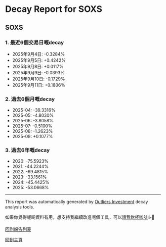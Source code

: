 # Decay Report for SOXS

## SOXS

### 1. 最近6個交易日嘅decay

- 2025年9月4日: -0.3284%
- 2025年9月5日: +0.4242%
- 2025年9月8日: +0.0117%
- 2025年9月9日: -0.0393%
- 2025年9月10日: -0.1729%
- 2025年9月11日: +0.1806%

### 2. 過去6個月嘅decay

- 2025-04: -39.3316%
- 2025-05: -4.8030%
- 2025-06: -3.8058%
- 2025-07: -0.5100%
- 2025-08: -1.2623%
- 2025-09: +0.1077%

### 3. 過去6年嘅decay

- 2020: -75.5923%
- 2021: -44.2244%
- 2022: -69.4815%
- 2023: -33.1561%
- 2024: -45.4425%
- 2025: -53.0668%

------------------------------
This report was automatically generated by [Outliers Investment](https://outliersecon.github.io/Outliers-Investment/) decay analysis tools.

如果你覺得呢啲資料有用，想支持我繼續改進呢個工具，可以[請我飲杯咖啡](https://buymeacoffee.com/outliersecon)☕🙏

[回到報告列表](https://outliersecon.github.io/Outliers-Investment/reports/reports_public)

[回到主頁](https://outliersecon.github.io/Outliers-Investment/)